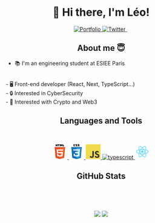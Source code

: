 <p>
	<h1 align="center">👋 Hi there, I'm Léo!</h1>
</p>
<p align="center">
	<a href="https://www.leoroullois.fr" target="_blank">
		<img src="https://img.shields.io/badge/portfolio-leoroullois.fr-brightgreen" alt="Portfolio" />
	</a>
	<a href="https://www.leoroullois.fr" target="_blank">
		<img src="https://img.shields.io/badge/Twitter-%400xLEY0-blue" alt="Twitter" />
	</a>
	&nbsp;
</p>
<h2 align="center">About me 😇</h2>

- 📚 I'm an engineering student at ESIEE Paris
<br>
- 🖥️ Front-end developer (React, Next, TypeScript...)
<br>
- 🔒 Interested in CyberSecurity
<br>
- 🚀 Interested with Crypto and Web3

<br>
<p>
<h2 align="center"> Languages and Tools</h2>
</p>
<br />

<p align="center">
<a href="https://www.w3.org/html/" target="_blank"> 
	<img src="https://raw.githubusercontent.com/devicons/devicon/master/icons/html5/html5-original-wordmark.svg" alt="html5" width="40" height="40"/> </a>
<a href="https://www.w3schools.com/css/" target="_blank"> 
	<img src="https://raw.githubusercontent.com/devicons/devicon/master/icons/css3/css3-original-wordmark.svg" alt="css3" width="40" height="40"/> </a>
<a href="https://developer.mozilla.org/en-US/docs/Web/JavaScript" target="_blank"> 
	<img src="https://raw.githubusercontent.com/devicons/devicon/master/icons/javascript/javascript-original.svg" alt="javascript" width="40" height="40"/> </a>
<a href="https://www.typescriptlang.org/" target="_blank">
	<img src="https://seeklogo.com/images/T/typescript-logo-B29A3F462D-seeklogo.com.png" alt="typescript" width="40" height="40"/>
</a>
<a href="https://reactjs.org/" target="_blank">
	<img src="https://raw.githubusercontent.com/github/explore/80688e429a7d4ef2fca1e82350fe8e3517d3494d/topics/react/react.png" alt="react" width="40" height="40"/> </a>
<h2 align="center">GitHub Stats<h2>
<br />
<p align="center">
<img src="https://github-readme-stats.vercel.app/api?username=leoroullois&theme=radical&show_icons=true" width="410"/>
<img src="https://github-readme-stats.vercel.app/api/top-langs/?username=leoroullois&layout=compact&theme=radical" width="400" />
</p>
<!---
leoroullois/leoroullois is a ✨ special ✨ repository because its `README.md` (this file) appears on your GitHub profile.
You can click the Preview link to take a look at your changes.
--->
